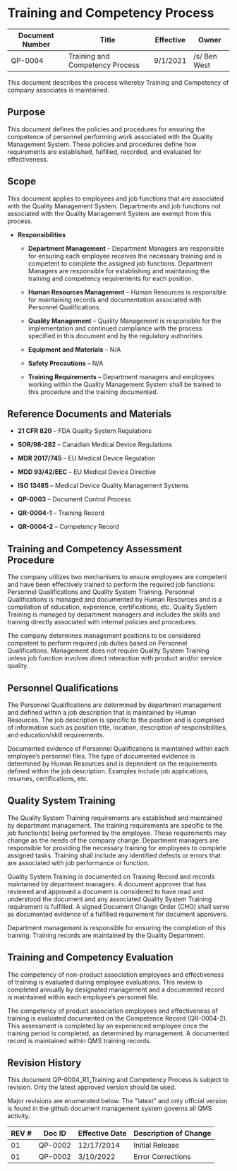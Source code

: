 # Training and Competency Process

Document Number|Title|Effective|Owner
---------------|-------------------------------------|----|-----
QP-0004|Training and Competency Process|9/1/2021|/s/ Ben West

This document describes the process whereby Training and Competency of company associates is maintained.

## Purpose

This document defines the policies and procedures for ensuring the
competence of personnel performing work associated with the Quality
Management System. These policies and procedures define how
requirements are established, fulfilled, recorded, and evaluated for
effectiveness.

## Scope

This document applies to employees and job functions that are
associated with the Quality Management System. Departments and job
functions not associated with the Quality Management System are exempt
from this process.

* **Responsibilities**

  * **Department Management** – Department Managers are responsible for
ensuring each employee receives the necessary training and is
competent to complete the assigned job functions. Department Managers
are responsible for establishing and maintaining the training and
competency requirements for each position.

  * **Human Resources Management** – Human Resources is responsible for
maintaining records and documentation associated with Personnel
Qualifications.

  * **Quality Management** – Quality Management is responsible for the
implementation and continued compliance with the process specified in
this document and by the regulatory authorities.

  * **Equipment and Materials** – N/A

  * **Safety Precautions** – N/A

  * **Training Requirements** – Department managers and employees
    working within the Quality Management System shall be trained to
    this procedure and the training documented.

## Reference Documents and Materials

* **21 CFR 820** – FDA Quality System Regulations

* **SOR/98-282** – Canadian Medical Device Regulations

* **MDR 2017/745** – EU Medical Device Regulation

* **MDD 93/42/EEC** – EU Medical Device Directive

* **ISO 13485** – Medical Device Quality Management Systems

* **QP-0003** – Document Control Process

* **QR-0004-1** – Training Record

* **QR-0004-2** – Competency Record

## Training and Competency Assessment Procedure

The company utilizes two mechanisms to ensure employees are competent
and have been effectively trained to perform the required job
functions: Personnel Qualifications and Quality System Training.
Personnel Qualifications is managed and documented by Human Resources
and is a compilation of education, experience, certifications, etc.
Quality System Training is managed by department managers and includes
the skills and training directly associated with internal policies and
procedures.

The company determines management positions to be considered competent
to perform required job duties based on Personnel Qualifications.
Management does not require Quality System Training unless job
function involves direct interaction with product and/or service
quality.

## Personnel Qualifications

The Personnel Qualifications are determined by department management
and defined within a job description that is maintained by Human
Resources. The job description is specific to the position and is
comprised of information such as position title, location, description
of responsibilities, and education/skill requirements.

Documented evidence of Personnel Qualifications is maintained within
each employee’s personnel files. The type of documented evidence is
determined by Human Resources and is dependent on the requirements
defined within the job description. Examples include job applications,
resumes, certifications, etc.

## Quality System Training

The Quality System Training requirements are established and
maintained by department management. The training requirements are
specific to the job function(s) being performed by the employee. These
requirements may change as the needs of the company change. Department
managers are responsible for providing the necessary training for
employees to complete assigned tasks. Training shall include any
identified defects or errors that are associated with job performance
or function.

Quality System Training is documented on Training Record and records
maintained by department managers. A document approver that has
reviewed and approved a document is considered to have read and
understood the document and any associated Quality System Training
requirement is fulfilled. A signed Document Change Order (CHO) shall
serve as documented evidence of a fulfilled requirement for document
approvers.

Department management is responsible for ensuring the completion of
this training. Training records are maintained by the Quality
Department.

## Training and Competency Evaluation

The competency of non-product association employees and effectiveness
of training is evaluated during employee evaluations. This review is
completed annually by designated management and a documented record is
maintained within each employee’s personnel file.

The competency of product association employees and effectiveness of
training is evaluated documented on the Competence Record (QR-0004-2).
This assessment is completed by an experienced employee once the
training period is completed, as determined by management. A
documented record is maintained within QMS training records.

## Revision History

This document  QP-0004_R1_Training and Competency Process
is subject to revision. Only the latest approved version should be used.

Major revisions are enumerated below.
The "latest" and only official version is found in the github document management system governs all QMS activity.

REV #|Doc ID|Effective Date|Description of Change
-----|------|--------------|---------------------
01   | QP-0002|12/17/2014|Initial Release
01   | QP-0002|3/10/2022|Error Corrections

